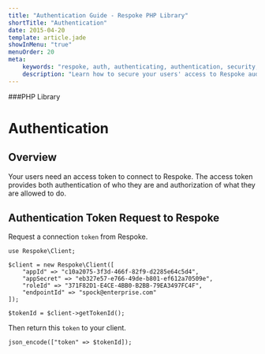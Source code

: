 ```yaml
---
title: "Authentication Guide - Respoke PHP Library"
shortTitle: "Authentication"
date: 2015-04-20
template: article.jade
showInMenu: "true"
menuOrder: 20
meta:
    keywords: "respoke, auth, authenticating, authentication, security, token"
    description: "Learn how to secure your users' access to Respoke audio, video, text and data channels."
---
```


###PHP Library
# Authentication

## Overview

Your users need an access token to connect to Respoke. The access token provides both authentication of who they are and authorization of what they are allowed to do. 

## Authentication Token Request to Respoke

Request a connection `token` from Respoke.

    use Respoke\Client;

    $client = new Respoke\Client([
        "appId" => "c10a2075-3f3d-466f-82f9-d2285e64c5d4",
        "appSecret" => "eb327e57-e766-49de-b801-ef612a70509e",
        "roleId" => "371F82D1-E4CE-4BB0-B2BB-79EA3497FC4F",
        "endpointId" => "spock@enterprise.com"
    ]);

    $tokenId = $client->getTokenId();

Then return this `token` to your client.

    json_encode(["token" => $tokenId]);